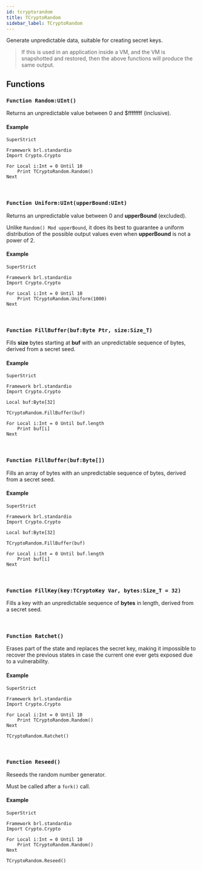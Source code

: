 ```yaml
---
id: tcryptorandom
title: TCryptoRandom
sidebar_label: TCryptoRandom
---
```


Generate unpredictable data, suitable for creating secret keys.



> If this is used in an application inside a VM, and the VM is snapshotted and restored, then the above functions will produce the same output.


## Functions

### `Function Random:UInt()`

Returns an unpredictable value between 0 and $ffffffff (inclusive).

#### Example
```blitzmax
SuperStrict

Framework brl.standardio
Import Crypto.Crypto

For Local i:Int = 0 Until 10
	Print TCryptoRandom.Random()
Next
```
<br/>

### `Function Uniform:UInt(upperBound:UInt)`

Returns an unpredictable value between 0 and <b>upperBound</b> (excluded).

Unlike `Random() Mod upperBound`, it does its best to guarantee a uniform distribution of the possible
output values even when <b>upperBound</b> is not a power of 2.


#### Example
```blitzmax
SuperStrict

Framework brl.standardio
Import Crypto.Crypto

For Local i:Int = 0 Until 10
	Print TCryptoRandom.Uniform(1000)
Next
```
<br/>

### `Function FillBuffer(buf:Byte Ptr, size:Size_T)`

Fills <b>size</b> bytes starting at <b>buf</b> with an unpredictable sequence of bytes, derived from a secret seed.

#### Example
```blitzmax
SuperStrict

Framework brl.standardio
Import Crypto.Crypto

Local buf:Byte[32]

TCryptoRandom.FillBuffer(buf)

For Local i:Int = 0 Until buf.length
	Print buf[i]
Next
```
<br/>

### `Function FillBuffer(buf:Byte[])`

Fills an array of bytes with an unpredictable sequence of bytes, derived from a secret seed.

#### Example
```blitzmax
SuperStrict

Framework brl.standardio
Import Crypto.Crypto

Local buf:Byte[32]

TCryptoRandom.FillBuffer(buf)

For Local i:Int = 0 Until buf.length
	Print buf[i]
Next
```
<br/>

### `Function FillKey(key:TCryptoKey Var, bytes:Size_T = 32)`

Fills a key with an unpredictable sequence of <b>bytes</b> in length, derived from a secret seed.

<br/>

### `Function Ratchet()`

Erases part of the state and replaces the secret key, making it impossible to recover the previous states in case the current one ever gets exposed due to a vulnerability.

#### Example
```blitzmax
SuperStrict

Framework brl.standardio
Import Crypto.Crypto

For Local i:Int = 0 Until 10
	Print TCryptoRandom.Random()
Next

TCryptoRandom.Ratchet()
```
<br/>

### `Function Reseed()`

Reseeds the random number generator.

Must be called after a `fork()` call.


#### Example
```blitzmax
SuperStrict

Framework brl.standardio
Import Crypto.Crypto

For Local i:Int = 0 Until 10
	Print TCryptoRandom.Random()
Next

TCryptoRandom.Reseed()
```
<br/>

